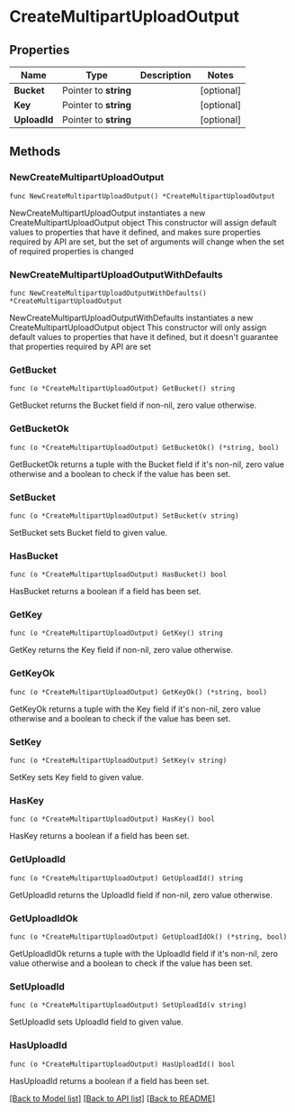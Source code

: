 # CreateMultipartUploadOutput

## Properties

Name | Type | Description | Notes
------------ | ------------- | ------------- | -------------
**Bucket** | Pointer to **string** |  | [optional] 
**Key** | Pointer to **string** |  | [optional] 
**UploadId** | Pointer to **string** |  | [optional] 

## Methods

### NewCreateMultipartUploadOutput

`func NewCreateMultipartUploadOutput() *CreateMultipartUploadOutput`

NewCreateMultipartUploadOutput instantiates a new CreateMultipartUploadOutput object
This constructor will assign default values to properties that have it defined,
and makes sure properties required by API are set, but the set of arguments
will change when the set of required properties is changed

### NewCreateMultipartUploadOutputWithDefaults

`func NewCreateMultipartUploadOutputWithDefaults() *CreateMultipartUploadOutput`

NewCreateMultipartUploadOutputWithDefaults instantiates a new CreateMultipartUploadOutput object
This constructor will only assign default values to properties that have it defined,
but it doesn't guarantee that properties required by API are set

### GetBucket

`func (o *CreateMultipartUploadOutput) GetBucket() string`

GetBucket returns the Bucket field if non-nil, zero value otherwise.

### GetBucketOk

`func (o *CreateMultipartUploadOutput) GetBucketOk() (*string, bool)`

GetBucketOk returns a tuple with the Bucket field if it's non-nil, zero value otherwise
and a boolean to check if the value has been set.

### SetBucket

`func (o *CreateMultipartUploadOutput) SetBucket(v string)`

SetBucket sets Bucket field to given value.

### HasBucket

`func (o *CreateMultipartUploadOutput) HasBucket() bool`

HasBucket returns a boolean if a field has been set.

### GetKey

`func (o *CreateMultipartUploadOutput) GetKey() string`

GetKey returns the Key field if non-nil, zero value otherwise.

### GetKeyOk

`func (o *CreateMultipartUploadOutput) GetKeyOk() (*string, bool)`

GetKeyOk returns a tuple with the Key field if it's non-nil, zero value otherwise
and a boolean to check if the value has been set.

### SetKey

`func (o *CreateMultipartUploadOutput) SetKey(v string)`

SetKey sets Key field to given value.

### HasKey

`func (o *CreateMultipartUploadOutput) HasKey() bool`

HasKey returns a boolean if a field has been set.

### GetUploadId

`func (o *CreateMultipartUploadOutput) GetUploadId() string`

GetUploadId returns the UploadId field if non-nil, zero value otherwise.

### GetUploadIdOk

`func (o *CreateMultipartUploadOutput) GetUploadIdOk() (*string, bool)`

GetUploadIdOk returns a tuple with the UploadId field if it's non-nil, zero value otherwise
and a boolean to check if the value has been set.

### SetUploadId

`func (o *CreateMultipartUploadOutput) SetUploadId(v string)`

SetUploadId sets UploadId field to given value.

### HasUploadId

`func (o *CreateMultipartUploadOutput) HasUploadId() bool`

HasUploadId returns a boolean if a field has been set.


[[Back to Model list]](../README.md#documentation-for-models) [[Back to API list]](../README.md#documentation-for-api-endpoints) [[Back to README]](../README.md)


